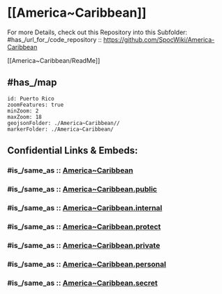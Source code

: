 
# [[America~Caribbean]] 

For more Details, check out this Repository into this Subfolder: 
#has_/url_for_/code_repository :: https://github.com/SpocWiki/America-Caribbean 

[[America~Caribbean/ReadMe]] 

## #has_/map 


```leaflet
id: Puerto Rico
zoomFeatures: true 
minZoom: 2 
maxZoom: 18
geojsonFolder: ./America~Caribbean//
markerFolder: ./America~Caribbean/
```


## Confidential Links & Embeds: 

### #is_/same_as :: [America~Caribbean](/_Standards/Earth/Continent/America~Caribbean.md) 

### #is_/same_as :: [America~Caribbean.public](/_public/Earth/Continent/America~Caribbean.public.md) 

### #is_/same_as :: [America~Caribbean.internal](/_internal/Earth/Continent/America~Caribbean.internal.md) 

### #is_/same_as :: [America~Caribbean.protect](/_protect/Earth/Continent/America~Caribbean.protect.md) 

### #is_/same_as :: [America~Caribbean.private](/_private/Earth/Continent/America~Caribbean.private.md) 

### #is_/same_as :: [America~Caribbean.personal](/_personal/Earth/Continent/America~Caribbean.personal.md) 

### #is_/same_as :: [America~Caribbean.secret](/_secret/Earth/Continent/America~Caribbean.secret.md)

